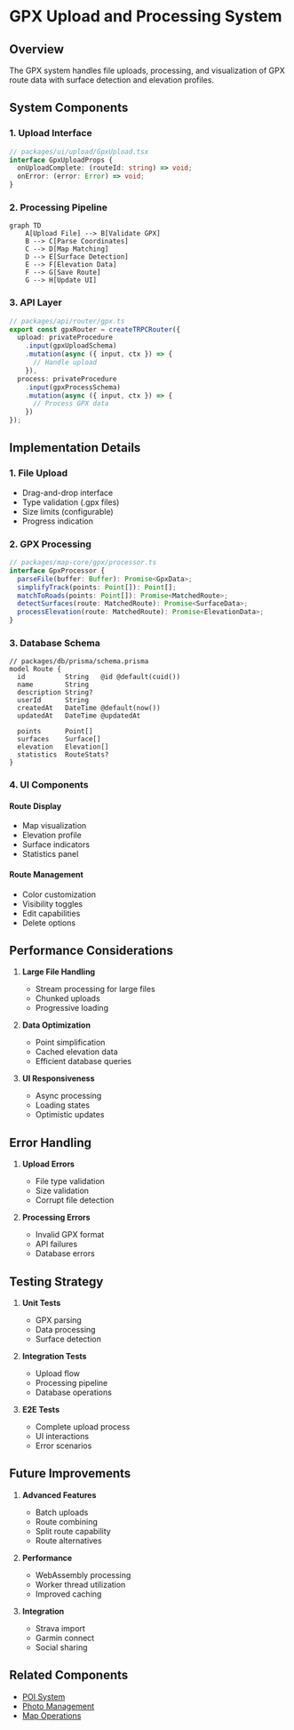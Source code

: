 # GPX Upload and Processing System

## Overview
The GPX system handles file uploads, processing, and visualization of GPX route data with surface detection and elevation profiles.

## System Components

### 1. Upload Interface
```typescript
// packages/ui/upload/GpxUpload.tsx
interface GpxUploadProps {
  onUploadComplete: (routeId: string) => void;
  onError: (error: Error) => void;
}
```

### 2. Processing Pipeline

```mermaid
graph TD
    A[Upload File] --> B[Validate GPX]
    B --> C[Parse Coordinates]
    C --> D[Map Matching]
    D --> E[Surface Detection]
    E --> F[Elevation Data]
    F --> G[Save Route]
    G --> H[Update UI]
```

### 3. API Layer

```typescript
// packages/api/router/gpx.ts
export const gpxRouter = createTRPCRouter({
  upload: privateProcedure
    .input(gpxUploadSchema)
    .mutation(async ({ input, ctx }) => {
      // Handle upload
    }),
  process: privateProcedure
    .input(gpxProcessSchema)
    .mutation(async ({ input, ctx }) => {
      // Process GPX data
    })
});
```

## Implementation Details

### 1. File Upload
- Drag-and-drop interface
- Type validation (.gpx files)
- Size limits (configurable)
- Progress indication

### 2. GPX Processing
```typescript
// packages/map-core/gpx/processor.ts
interface GpxProcessor {
  parseFile(buffer: Buffer): Promise<GpxData>;
  simplifyTrack(points: Point[]): Point[];
  matchToRoads(points: Point[]): Promise<MatchedRoute>;
  detectSurfaces(route: MatchedRoute): Promise<SurfaceData>;
  processElevation(route: MatchedRoute): Promise<ElevationData>;
}
```

### 3. Database Schema
```prisma
// packages/db/prisma/schema.prisma
model Route {
  id          String   @id @default(cuid())
  name        String
  description String?
  userId      String
  createdAt   DateTime @default(now())
  updatedAt   DateTime @updatedAt
  
  points      Point[]
  surfaces    Surface[]
  elevation   Elevation[]
  statistics  RouteStats?
}
```

### 4. UI Components

#### Route Display
- Map visualization
- Elevation profile
- Surface indicators
- Statistics panel

#### Route Management
- Color customization
- Visibility toggles
- Edit capabilities
- Delete options

## Performance Considerations

1. **Large File Handling**
   - Stream processing for large files
   - Chunked uploads
   - Progressive loading

2. **Data Optimization**
   - Point simplification
   - Cached elevation data
   - Efficient database queries

3. **UI Responsiveness**
   - Async processing
   - Loading states
   - Optimistic updates

## Error Handling

1. **Upload Errors**
   - File type validation
   - Size validation
   - Corrupt file detection

2. **Processing Errors**
   - Invalid GPX format
   - API failures
   - Database errors

## Testing Strategy

1. **Unit Tests**
   - GPX parsing
   - Data processing
   - Surface detection

2. **Integration Tests**
   - Upload flow
   - Processing pipeline
   - Database operations

3. **E2E Tests**
   - Complete upload process
   - UI interactions
   - Error scenarios

## Future Improvements

1. **Advanced Features**
   - Batch uploads
   - Route combining
   - Split route capability
   - Route alternatives

2. **Performance**
   - WebAssembly processing
   - Worker thread utilization
   - Improved caching

3. **Integration**
   - Strava import
   - Garmin connect
   - Social sharing

## Related Components
- [POI System](POI.md)
- [Photo Management](PHOTOS.md)
- [Map Operations](MAPS.md)